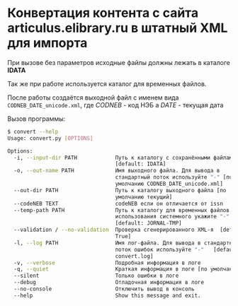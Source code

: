 # Конвертация контента с сайта articulus.elibrary.ru в штатный XML для импорта
При вызове без параметров исходные файлы должны лежать в каталоге **IDATA**

Так же при работе используется каталог для временных файлов.

После работы создаётся выходной файл с именем вида `CODNEB_DATE_unicode.xml`,
где *CODNEB* - код НЭБ а *DATE* - текущая дата

Вызов программы:
```bash
$ convert --help
Usage: convert.py [OPTIONS]

Options:
  -i, --input-dir PATH            Путь к каталогу с сохранёнными файлами
                                  [default: IDATA]
  -o, --out-name PATH             Имя выходного файла. Для вывода в
                                  стандартный поток используйте "-" [по
                                  умолчанию CODNEB_DATE_unicode.xml]
  --out-dir PATH                  Путь к каталогу выходного файла [по
                                  умолчанию текущий]
  --codeNEB TEXT                  codeNEB если он отличается от issn
  --temp-path PATH                Путь к каталогу для временных файлов. Для
                                  использования системного укажите "-"
                                  [default: JORNAL-TMP]
  --validation / --no-validation  Проверка сгенерированного XML-я  [default:
                                  True]
  -l, --log PATH                  Имя лог-файла. Для вывода в стандартный
                                  поток ошибок используйте "-"   [default:
                                  convert.log]
  -v, --verbose                   Подробная информация в логе
  -q, --quiet                     Краткая информация в логе [по умолчанию]
  --silent                        Только ошибки в логе
  --debug                         Отладочная информация в логе
  --no-console                    Отключить вывод в консоль
  --help                          Show this message and exit.

```
